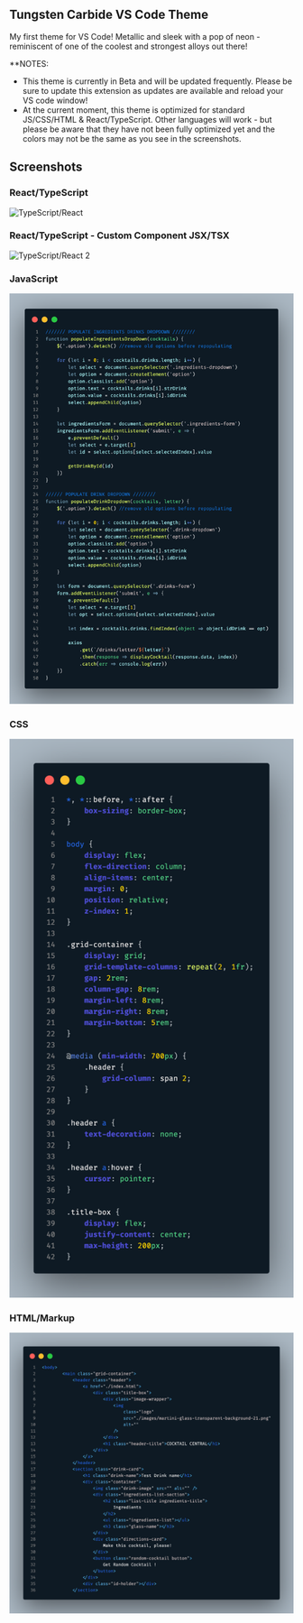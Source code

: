 ## Tungsten Carbide VS Code Theme

My first theme for VS Code! Metallic and sleek with a pop of neon - reminiscent of one of the coolest and strongest alloys out there!

**NOTES: 

- This theme is currently in Beta and will be updated frequently. Please be sure to update this extension as updates are available and reload your VS code window!
- At the current moment, this theme is optimized for standard JS/CSS/HTML & React/TypeScript. Other languages will work - but please be aware that they have not been fully optimized yet and the colors may not be the same as you see in the screenshots. 

## Screenshots

### React/TypeScript
![TypeScript/React](https://drive.google.com/file/d/1txgTNE5DR0yrcGSQbmvC9HHn-wKqOHM3/view?usp=share_link)

### React/TypeScript - Custom Component JSX/TSX
![TypeScript/React 2](https://drive.google.com/file/d/18kIDe8jGRiupN0cc0NTXCAdae608k4F1/view?usp=sharing)

### JavaScript
![JS](images/tc-js.png)

### CSS
![CSS](images/tc-css.png)

### HTML/Markup
![HTML](images/tc-html.png)





